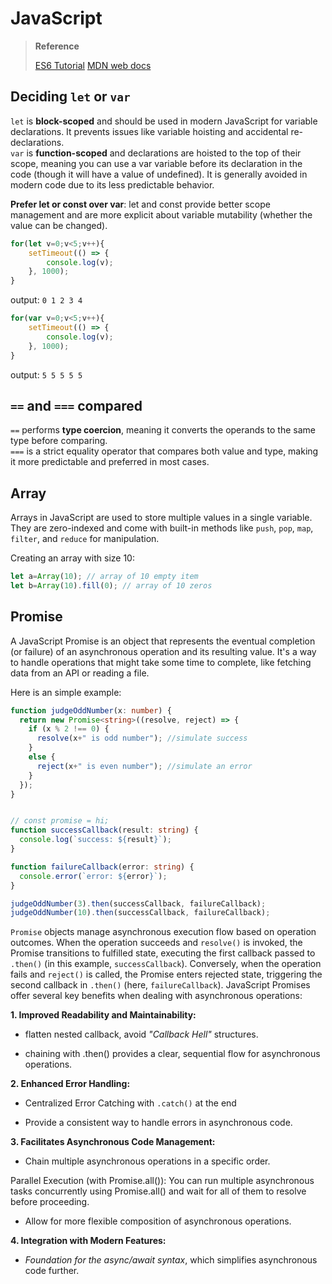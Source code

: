 # JavaScript

> **Reference**
>
> [ES6 Tutorial](https://www.javascripttutorial.net/es6/)
> [MDN web docs](https://developer.mozilla.org/en-US/docs/Web/JavaScript)


## Deciding `let` or `var`
`let` is **block-scoped** and should be used in modern JavaScript for variable declarations. It prevents issues like variable hoisting and accidental re-declarations.  
`var` is **function-scoped** and declarations are hoisted to the top of their scope, meaning you can use a var variable before its declaration in the code (though it will have a value of undefined). It is generally avoided in modern code due to its less predictable behavior.

**Prefer let or const over var**: let and const provide better scope management and are more explicit about variable mutability (whether the value can be changed).

```js
for(let v=0;v<5;v++){
    setTimeout(() => {
        console.log(v);
    }, 1000);
}
```
output: `0 1 2 3 4`
```js
for(var v=0;v<5;v++){
    setTimeout(() => {
        console.log(v);
    }, 1000);
}
```
output: `5 5 5 5 5`

## `==` and `===` compared
`==` performs **type coercion**, meaning it converts the operands to the same type before comparing.  
`===` is a strict equality operator that compares both value and type, making it more predictable and preferred in most cases.

## Array
Arrays in JavaScript are used to store multiple values in a single variable. They are zero-indexed and come with built-in methods like `push`, `pop`, `map`, `filter`, and `reduce` for manipulation.

Creating an array with size 10:
```js
let a=Array(10); // array of 10 empty item
let b=Array(10).fill(0); // array of 10 zeros
```

## Promise
A JavaScript Promise is an object that represents the eventual completion (or failure) of an asynchronous operation and its resulting value. It's a way to handle operations that might take some time to complete, like fetching data from an API or reading a file.

Here is an simple example:
```ts
function judgeOddNumber(x: number) {
  return new Promise<string>((resolve, reject) => {
    if (x % 2 !== 0) {
      resolve(x+" is odd number"); //simulate success
    }
    else {
      reject(x+" is even number"); //simulate an error
    }
  });
}


// const promise = hi;
function successCallback(result: string) {
  console.log(`success: ${result}`);
}

function failureCallback(error: string) {
  console.error(`error: ${error}`);
}

judgeOddNumber(3).then(successCallback, failureCallback);
judgeOddNumber(10).then(successCallback, failureCallback);
```
`Promise` objects manage asynchronous execution flow based on operation outcomes. When the operation succeeds and `resolve()` is invoked, the Promise transitions to fulfilled state, executing the first callback passed to `.then()` (in this example, `successCallback`). Conversely, when the operation fails and `reject()` is called, the Promise enters rejected state, triggering the second callback in `.then()` (here, `failureCallback`). 
JavaScript Promises offer several key benefits when dealing with asynchronous operations:

**1. Improved Readability and Maintainability:**

- flatten nested callback, avoid *"Callback Hell"* structures. 

- chaining with .then() provides a clear, sequential flow for asynchronous operations. 

**2. Enhanced Error Handling:**

- Centralized Error Catching with `.catch()` at the end

- Provide a consistent way to handle errors in asynchronous code. 

**3. Facilitates Asynchronous Code Management:**

- Chain multiple asynchronous operations in a specific order. 

Parallel Execution (with Promise.all()): You can run multiple asynchronous tasks concurrently using Promise.all() and wait for all of them to resolve before proceeding. 

- Allow for more flexible composition of asynchronous operations. 

**4. Integration with Modern Features:**

- *Foundation for the async/await syntax*, which simplifies asynchronous code further. 
